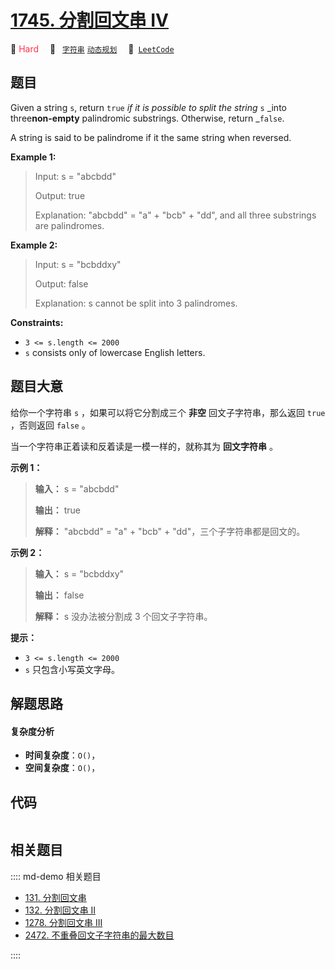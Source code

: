 # [1745. 分割回文串 IV](https://leetcode.com/problems/palindrome-partitioning-iv)

🔴 <font color=#ff334b>Hard</font>&emsp; 🔖&ensp; [`字符串`](/leetcode/outline/tag/string.md) [`动态规划`](/leetcode/outline/tag/dynamic-programming.md)&emsp; 🔗&ensp;[`LeetCode`](https://leetcode.com/problems/palindrome-partitioning-iv)


## 题目

Given a string `s`, return `true` _if it is possible to split the string_ `s`
_into three**non-empty** palindromic substrings. Otherwise, return
_`false`.​​​​​

A string is said to be palindrome if it the same string when reversed.



**Example 1:**

> Input: s = "abcbdd"
> 
> Output: true
> 
> Explanation: "abcbdd" = "a" + "bcb" + "dd", and all three substrings are palindromes.

**Example 2:**

> Input: s = "bcbddxy"
> 
> Output: false
> 
> Explanation: s cannot be split into 3 palindromes.

**Constraints:**

  * `3 <= s.length <= 2000`
  * `s`​​​​​​ consists only of lowercase English letters.


## 题目大意

给你一个字符串 `s` ，如果可以将它分割成三个 **非空** 回文子字符串，那么返回 `true` ，否则返回 `false` 。

当一个字符串正着读和反着读是一模一样的，就称其为 **回文字符串** 。

**示例 1：**

> 
> 
> 
> 
> 
> **输入：** s = "abcbdd"
> 
> **输出：** true
> 
> **解释：** "abcbdd" = "a" + "bcb" + "dd"，三个子字符串都是回文的。
> 
> 

**示例 2：**

> 
> 
> 
> 
> 
> **输入：** s = "bcbddxy"
> 
> **输出：** false
> 
> **解释：** s 没办法被分割成 3 个回文子字符串。
> 
> 

**提示：**

  * `3 <= s.length <= 2000`
  * `s`​​​​​​ 只包含小写英文字母。


## 解题思路

#### 复杂度分析

- **时间复杂度**：`O()`，
- **空间复杂度**：`O()`，

## 代码

```javascript

```

## 相关题目

:::: md-demo 相关题目
- [131. 分割回文串](./0131.md)
- [132. 分割回文串 II](https://leetcode.com/problems/palindrome-partitioning-ii)
- [1278. 分割回文串 III](https://leetcode.com/problems/palindrome-partitioning-iii)
- [2472. 不重叠回文子字符串的最大数目](https://leetcode.com/problems/maximum-number-of-non-overlapping-palindrome-substrings)

::::
